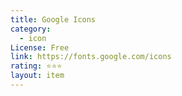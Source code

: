 ```yaml
---
title: Google Icons
category:
  - icon
License: Free
link: https://fonts.google.com/icons
rating: ⭐⭐⭐
layout: item
---
```

